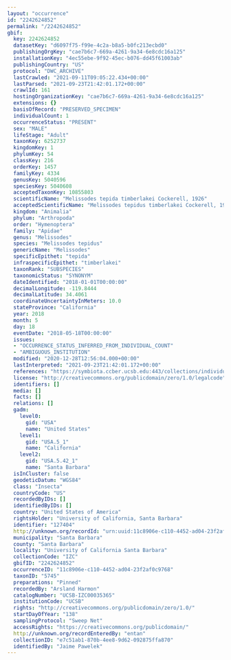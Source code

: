 ```yaml
---
layout: "occurrence"
id: "2242624852"
permalink: "/2242624852"
gbif:
  key: 2242624852
  datasetKey: "d6097f75-f99e-4c2a-b8a5-b0fc213ecbd0"
  publishingOrgKey: "cae7b6c7-669a-4261-9a34-6e8cdc16a125"
  installationKey: "4ec55ebe-9f92-45ec-b076-dd45f61003ab"
  publishingCountry: "US"
  protocol: "DWC_ARCHIVE"
  lastCrawled: "2021-09-11T09:05:22.434+00:00"
  lastParsed: "2021-09-23T21:42:01.172+00:00"
  crawlId: 161
  hostingOrganizationKey: "cae7b6c7-669a-4261-9a34-6e8cdc16a125"
  extensions: {}
  basisOfRecord: "PRESERVED_SPECIMEN"
  individualCount: 1
  occurrenceStatus: "PRESENT"
  sex: "MALE"
  lifeStage: "Adult"
  taxonKey: 6252737
  kingdomKey: 1
  phylumKey: 54
  classKey: 216
  orderKey: 1457
  familyKey: 4334
  genusKey: 5040596
  speciesKey: 5040608
  acceptedTaxonKey: 10855803
  scientificName: "Melissodes tepida timberlakei Cockerell, 1926"
  acceptedScientificName: "Melissodes tepidus timberlakei Cockerell, 1926"
  kingdom: "Animalia"
  phylum: "Arthropoda"
  order: "Hymenoptera"
  family: "Apidae"
  genus: "Melissodes"
  species: "Melissodes tepidus"
  genericName: "Melissodes"
  specificEpithet: "tepida"
  infraspecificEpithet: "timberlakei"
  taxonRank: "SUBSPECIES"
  taxonomicStatus: "SYNONYM"
  dateIdentified: "2018-01-01T00:00:00"
  decimalLongitude: -119.8444
  decimalLatitude: 34.4061
  coordinateUncertaintyInMeters: 10.0
  stateProvince: "California"
  year: 2018
  month: 5
  day: 18
  eventDate: "2018-05-18T00:00:00"
  issues:
  - "OCCURRENCE_STATUS_INFERRED_FROM_INDIVIDUAL_COUNT"
  - "AMBIGUOUS_INSTITUTION"
  modified: "2020-12-28T12:56:04.000+00:00"
  lastInterpreted: "2021-09-23T21:42:01.172+00:00"
  references: "https://symbiota.ccber.ucsb.edu:443/collections/individual/index.php?occid=127404"
  license: "http://creativecommons.org/publicdomain/zero/1.0/legalcode"
  identifiers: []
  media: []
  facts: []
  relations: []
  gadm:
    level0:
      gid: "USA"
      name: "United States"
    level1:
      gid: "USA.5_1"
      name: "California"
    level2:
      gid: "USA.5.42_1"
      name: "Santa Barbara"
  isInCluster: false
  geodeticDatum: "WGS84"
  class: "Insecta"
  countryCode: "US"
  recordedByIDs: []
  identifiedByIDs: []
  country: "United States of America"
  rightsHolder: "University of California, Santa Barbara"
  identifier: "127404"
  http://unknown.org/recordId: "urn:uuid:11c8906e-c110-4452-ad04-23f2af0c9768"
  municipality: "Santa Barbara"
  county: "Santa Barbara"
  locality: "University of California Santa Barbara"
  collectionCode: "IZC"
  gbifID: "2242624852"
  occurrenceID: "11c8906e-c110-4452-ad04-23f2af0c9768"
  taxonID: "5745"
  preparations: "Pinned"
  recordedBy: "Arsland Harmon"
  catalogNumber: "UCSB-IZC00035365"
  institutionCode: "UCSB"
  rights: "http://creativecommons.org/publicdomain/zero/1.0/"
  startDayOfYear: "138"
  samplingProtocol: "Sweep Net"
  accessRights: "https://creativecommons.org/publicdomain/"
  http://unknown.org/recordEnteredBy: "entan"
  collectionID: "e7c51ab1-870b-4ee8-9d62-092875ffa870"
  identifiedBy: "Jaime Pawelek"
---
```

